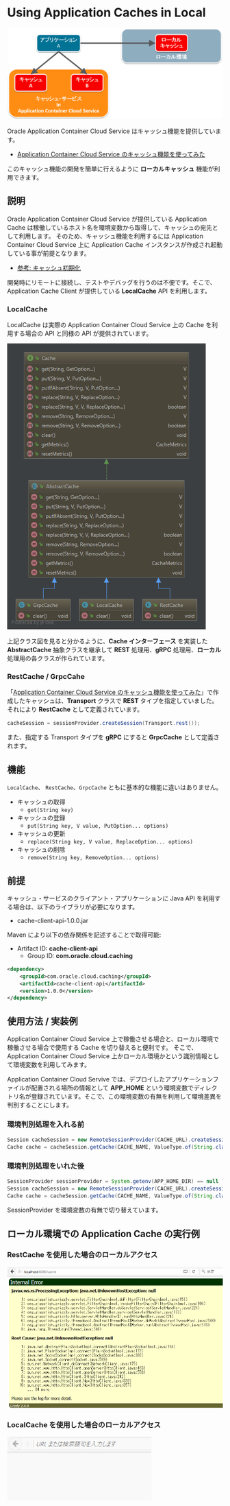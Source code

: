 # Using Application Caches in Local

![](images/local-cache_01.png)

Oracle Application Container Cloud Service はキャッシュ機能を提供しています。

- [Application Container Cloud Service のキャッシュ機能を使ってみた](http://qiita.com/shinyay/items/72a8e4288e908d9d01c1)

このキャッシュ機能の開発を簡単に行えるように **ローカルキャッシュ** 機能が利用できます。

## 説明

Oracle Application Container Cloud Service が提供している Application Cache は稼働しているホスト名を環境変数から取得して、キャッシュの宛先として利用します。
そのため、キャッシュ機能を利用するには Application Container Cloud Service 上に Application Cache インスタンスが作成され起動している事が前提となります。

- [参考: キャッシュ初期化](http://qiita.com/shinyay/items/72a8e4288e908d9d01c1#1-%E5%88%9D%E6%9C%9F%E5%8C%96)

開発時にリモートに接続し、テストやデバッグを行うのは不便です。そこで、Application Cache Client が提供している **LocalCache** API を利用します。

### LocalCache

LocalCache は実際の Application Container Cloud Service 上の Cache を利用する場合の API と同様の API が提供されています。

![ClassDiagram](images/diagram-cache.png)

上記クラス図を見ると分かるように、**Cache インターフェース** を実装した **AbstractCache** 抽象クラスを継承して **REST** 処理用、**gRPC** 処理用、**ローカル** 処理用の各クラスが作られています。

### RestCache / GrpcCahe

「[Application Container Cloud Service のキャッシュ機能を使ってみた](http://qiita.com/shinyay/items/72a8e4288e908d9d01c1)」で作成したキャッシュは、**Transport** クラスで **REST** タイプを指定していました。それにより **RestCache** として定義されています。

```java
cacheSession = sessionProvider.createSession(Transport.rest());
```

また、指定する Transport タイプを **gRPC** にすると **GrpcCache** として定義されます。

## 機能
`LocalCache`、 `RestCache`、`GrpcCache` ともに基本的な機能に違いはありません。

- キャッシュの取得
  - `get(String key)`
- キャッシュの登録
  - `put(String key, V value, PutOption... options)`
- キャッシュの更新
  - `replace(String key, V value, ReplaceOption... options)`
- キャッシュの削除
  - `remove(String key, RemoveOption... options)`

## 前提

キャッシュ・サービスのクライアント・アプリケーションに Java API を利用する場合は、以下のライブラリが必要になります。

- cache-client-api-1.0.0.jar

Maven により以下の依存関係を記述することで取得可能:

- Artifact ID: **cache-client-api**
  - Group ID: **com.oracle.cloud.caching**

```xml
<dependency>
    <groupId>com.oracle.cloud.caching</groupId>
    <artifactId>cache-client-api</artifactId>
    <version>1.0.0</version>
</dependency>
```

## 使用方法 / 実装例

Application Container Cloud Service 上で稼働させる場合と、ローカル環境で稼働させる場合で使用する Cache を切り替えると便利です。
そこで、Application Container Cloud Service 上かローカル環境かという識別情報として環境変数を利用してみます。

Application Container Cloud Servive では、デプロイしたアプリケーションファイルが配置される場所の情報として **APP_HOME** という環境変数でディレクトリ名が登録されています。そこで、この環境変数の有無を利用して環境差異を判別することにします。


### 環境判別処理を入れる前

```java
Session cacheSession = new RemoteSessionProvider(CACHE_URL).createSession(Transport.rest());
Cache cache = cacheSession.getCache(CACHE_NAME, ValueType.of(String.class));
```



### 環境判別処理をいれた後

```java
SessionProvider sessionProvider = System.getenv(APP_HOME_DIR) == null ? new LocalSessionProvider() : new RemoteSessionProvider(CACHE_URL);
Session cacheSession = new RemoteSessionProvider(CACHE_URL).createSession(Transport.rest());
Cache cache = cacheSession.getCache(CACHE_NAME, ValueType.of(String.class));
```

SessionProvider を環境変数の有無で切り替えています。

## ローカル環境での Application Cache の実行例

### RestCache を使用した場合のローカルアクセス

![](images/local-cache_02.png)

### LocalCache を使用した場合のローカルアクセス

![](images/local-cache_03.gif)
